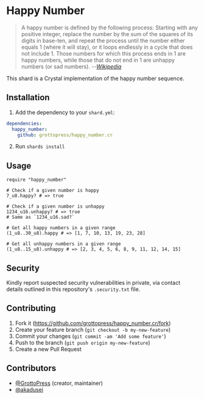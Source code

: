 # Happy Number

> A happy number is defined by the following process: Starting with any positive integer, replace the number by the sum of the squares of its digits in base-ten, and repeat the process until the number either equals 1 (where it will stay), or it loops endlessly in a cycle that does not include 1. Those numbers for which this process ends in 1 are happy numbers, while those that do not end in 1 are unhappy numbers (or sad numbers). --[*Wikipedia*](https://en.wikipedia.org/wiki/Happy_number)

This shard is a Crystal implementation of the happy number sequence.

## Installation

1. Add the dependency to your `shard.yml`:

```yaml
dependencies:
  happy_number:
    github: grottopress/happy_number.cr
```

2. Run `shards install`

## Usage

```crystal
require "happy_number"

# Check if a given number is happy
7_u8.happy? # => true

# Check if a given number is unhappy
1234_u16.unhappy? # => true
# Same as `1234_u16.sad?`

# Get all happy numbers in a given range
(1_u8..30_u8).happy # => [1, 7, 10, 13, 19, 23, 28]

# Get all unhappy numbers in a given range
(1_u8..15_u8).unhappy # => [2, 3, 4, 5, 6, 8, 9, 11, 12, 14, 15]
```

## Security

Kindly report suspected security vulnerabilities in private, via contact details outlined in this repository's `.security.txt` file.

## Contributing

1. Fork it (<https://github.com/grottopress/happy_number.cr/fork>)
2. Create your feature branch (`git checkout -b my-new-feature`)
3. Commit your changes (`git commit -am 'Add some feature'`)
4. Push to the branch (`git push origin my-new-feature`)
5. Create a new Pull Request

## Contributors

- [@GrottoPress](https://github.com/grottopress) (creator, maintainer)
- [@akadusei](https://github.com/akadusei)
